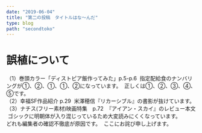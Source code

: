 ```yaml
---
date: "2019-06-04"
title: "第二の投稿　タイトルはな～んだ"
type: blog
path: "secondtoko"
---
```


# 誤植について

（1）巻頭カラー「ディストピア飯作ってみた」p.5-p.6  指定配給食のナンバリングが①、②、①、①、②になっています。  正しくは①、②、③、④、⑤です。  
（2）幸福SF作品紹介 p.29  米澤穂信『リカーシブル』の書影が抜けています。  
（3）ナチス(フリー素材)映画特集　p.72  『アイアン・スカイ』のレビュー本文  ゴシックに明朝体が入り混じっているため大変読みにくくなっています。  
どれも編集者の確認不徹底が原因です。  ここにお詫び申し上げます。

